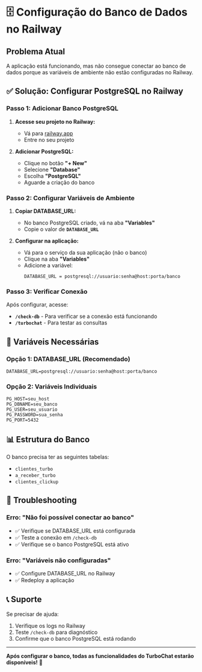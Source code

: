 # 🗄️ Configuração do Banco de Dados no Railway

## Problema Atual

A aplicação está funcionando, mas não consegue conectar ao banco de dados porque as variáveis de ambiente não estão configuradas no Railway.

## ✅ Solução: Configurar PostgreSQL no Railway

### Passo 1: Adicionar Banco PostgreSQL

1. **Acesse seu projeto no Railway:**
   - Vá para [railway.app](https://railway.app)
   - Entre no seu projeto

2. **Adicionar PostgreSQL:**
   - Clique no botão **"+ New"**
   - Selecione **"Database"**
   - Escolha **"PostgreSQL"**
   - Aguarde a criação do banco

### Passo 2: Configurar Variáveis de Ambiente

1. **Copiar DATABASE_URL:**
   - No banco PostgreSQL criado, vá na aba **"Variables"**
   - Copie o valor de **`DATABASE_URL`**

2. **Configurar na aplicação:**
   - Vá para o serviço da sua aplicação (não o banco)
   - Clique na aba **"Variables"**
   - Adicione a variável:
     ```
     DATABASE_URL = postgresql://usuario:senha@host:porta/banco
     ```

### Passo 3: Verificar Conexão

Após configurar, acesse:
- **`/check-db`** - Para verificar se a conexão está funcionando
- **`/turbochat`** - Para testar as consultas

## 🔧 Variáveis Necessárias

### Opção 1: DATABASE_URL (Recomendado)
```
DATABASE_URL=postgresql://usuario:senha@host:porta/banco
```

### Opção 2: Variáveis Individuais
```
PG_HOST=seu_host
PG_DBNAME=seu_banco
PG_USER=seu_usuario
PG_PASSWORD=sua_senha
PG_PORT=5432
```

## 📊 Estrutura do Banco

O banco precisa ter as seguintes tabelas:
- `clientes_turbo`
- `a_receber_turbo`
- `clientes_clickup`

## 🚨 Troubleshooting

### Erro: "Não foi possível conectar ao banco"
- ✅ Verifique se DATABASE_URL está configurada
- ✅ Teste a conexão em `/check-db`
- ✅ Verifique se o banco PostgreSQL está ativo

### Erro: "Variáveis não configuradas"
- ✅ Configure DATABASE_URL no Railway
- ✅ Redeploy a aplicação

## 📞 Suporte

Se precisar de ajuda:
1. Verifique os logs no Railway
2. Teste `/check-db` para diagnóstico
3. Confirme que o banco PostgreSQL está rodando

---

**Após configurar o banco, todas as funcionalidades do TurboChat estarão disponíveis!** 🚀